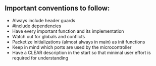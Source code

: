 ## Important conventions to follow:

- Always include header guards
- #include dependencies
- Have every important function and its implementation
- Watch out for globals and conflicts
- Packetize initializations (almost always in main) as init functions
- Keep in mind which ports are used by the microcontroller
- Have a CLEAR description in the start so that minimal user effort is required for understanding